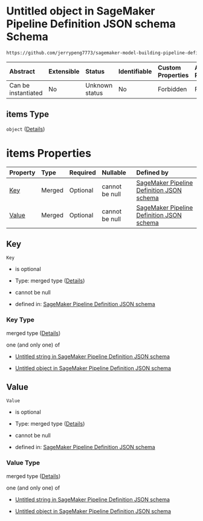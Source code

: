 # Untitled object in SageMaker Pipeline Definition JSON schema Schema

```txt
https://github.com/jerrypeng7773/sagemaker-model-building-pipeline-definition-JSON-schema/schema/#/definitions/ProcessingStep/properties/Arguments/properties/Tags/items
```



| Abstract            | Extensible | Status         | Identifiable | Custom Properties | Additional Properties | Access Restrictions | Defined In                                                                                           |
| :------------------ | :--------- | :------------- | :----------- | :---------------- | :-------------------- | :------------------ | :--------------------------------------------------------------------------------------------------- |
| Can be instantiated | No         | Unknown status | No           | Forbidden         | Forbidden             | none                | [pipeline-definition.schema.json*](../../out/pipeline-definition.schema.json "open original schema") |

## items Type

`object` ([Details](pipeline-definition-definitions-processingstep-properties-arguments-properties-tags-items.md))

# items Properties

| Property        | Type   | Required | Nullable       | Defined by                                                                                                                                                                                                                                                                                      |
| :-------------- | :----- | :------- | :------------- | :---------------------------------------------------------------------------------------------------------------------------------------------------------------------------------------------------------------------------------------------------------------------------------------------- |
| [Key](#key)     | Merged | Optional | cannot be null | [SageMaker Pipeline Definition JSON schema](pipeline-definition-definitions-stringargumentvalue.md "https://github.com/jerrypeng7773/sagemaker-model-building-pipeline-definition-JSON-schema/schema/#/definitions/ProcessingStep/properties/Arguments/properties/Tags/items/properties/Key")   |
| [Value](#value) | Merged | Optional | cannot be null | [SageMaker Pipeline Definition JSON schema](pipeline-definition-definitions-stringargumentvalue.md "https://github.com/jerrypeng7773/sagemaker-model-building-pipeline-definition-JSON-schema/schema/#/definitions/ProcessingStep/properties/Arguments/properties/Tags/items/properties/Value") |

## Key



`Key`

*   is optional

*   Type: merged type ([Details](pipeline-definition-definitions-stringargumentvalue.md))

*   cannot be null

*   defined in: [SageMaker Pipeline Definition JSON schema](pipeline-definition-definitions-stringargumentvalue.md "https://github.com/jerrypeng7773/sagemaker-model-building-pipeline-definition-JSON-schema/schema/#/definitions/ProcessingStep/properties/Arguments/properties/Tags/items/properties/Key")

### Key Type

merged type ([Details](pipeline-definition-definitions-stringargumentvalue.md))

one (and only one) of

*   [Untitled string in SageMaker Pipeline Definition JSON schema](pipeline-definition-definitions-stringargumentvalue-oneof-0.md "check type definition")

*   [Untitled object in SageMaker Pipeline Definition JSON schema](pipeline-definition-definitions-getfunction.md "check type definition")

## Value



`Value`

*   is optional

*   Type: merged type ([Details](pipeline-definition-definitions-stringargumentvalue.md))

*   cannot be null

*   defined in: [SageMaker Pipeline Definition JSON schema](pipeline-definition-definitions-stringargumentvalue.md "https://github.com/jerrypeng7773/sagemaker-model-building-pipeline-definition-JSON-schema/schema/#/definitions/ProcessingStep/properties/Arguments/properties/Tags/items/properties/Value")

### Value Type

merged type ([Details](pipeline-definition-definitions-stringargumentvalue.md))

one (and only one) of

*   [Untitled string in SageMaker Pipeline Definition JSON schema](pipeline-definition-definitions-stringargumentvalue-oneof-0.md "check type definition")

*   [Untitled object in SageMaker Pipeline Definition JSON schema](pipeline-definition-definitions-getfunction.md "check type definition")
